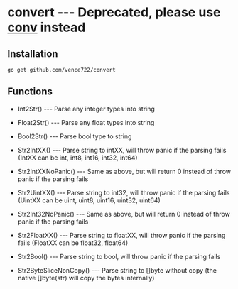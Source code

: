 # convert --- Deprecated, please use [conv](https://github.com/vence722/conv) instead

## Installation
```
go get github.com/vence722/convert
```
## Functions

- Int2Str() --- Parse any integer types into string

- Float2Str() --- Parse any float types into string

- Bool2Str() --- Parse bool type to string

- Str2IntXX() --- Parse string to intXX, will throw panic if the parsing fails (IntXX can be int, int8, int16, int32, int64)

- Str2IntXXNoPanic() --- Same as above, but will return 0 instead of throw panic if the parsing fails

- Str2UintXX() --- Parse string to int32, will throw panic if the parsing fails (UintXX can be uint, uint8, uint16, uint32, uint64)

- Str2Int32NoPanic() --- Same as above, but will return 0 instead of throw panic if the parsing fails

- Str2FloatXX() --- Parse string to floatXX, will throw panic if the parsing fails (FloatXX can be float32, float64)

- Str2Bool() --- Parse string to bool, will throw panic if the parsing fails

- Str2ByteSliceNonCopy() --- Parse string to []byte without copy (the native []byte(str) will copy the bytes internally)
